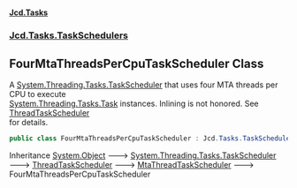 #### [Jcd.Tasks](index.md 'index')
### [Jcd.Tasks.TaskSchedulers](Jcd.Tasks.TaskSchedulers.md 'Jcd.Tasks.TaskSchedulers')

## FourMtaThreadsPerCpuTaskScheduler Class

A [System.Threading.Tasks.TaskScheduler](https://docs.microsoft.com/en-us/dotnet/api/System.Threading.Tasks.TaskScheduler 'System.Threading.Tasks.TaskScheduler') that uses four MTA threads per CPU to execute  
[System.Threading.Tasks.Task](https://docs.microsoft.com/en-us/dotnet/api/System.Threading.Tasks.Task 'System.Threading.Tasks.Task') instances. Inlining is not honored. See [ThreadTaskScheduler](Jcd.Tasks.TaskSchedulers.ThreadTaskScheduler.md 'Jcd.Tasks.TaskSchedulers.ThreadTaskScheduler')  
for details.

```csharp
public class FourMtaThreadsPerCpuTaskScheduler : Jcd.Tasks.TaskSchedulers.MtaThreadTaskScheduler
```

Inheritance [System.Object](https://docs.microsoft.com/en-us/dotnet/api/System.Object 'System.Object') &#129106; [System.Threading.Tasks.TaskScheduler](https://docs.microsoft.com/en-us/dotnet/api/System.Threading.Tasks.TaskScheduler 'System.Threading.Tasks.TaskScheduler') &#129106; [ThreadTaskScheduler](Jcd.Tasks.TaskSchedulers.ThreadTaskScheduler.md 'Jcd.Tasks.TaskSchedulers.ThreadTaskScheduler') &#129106; [MtaThreadTaskScheduler](Jcd.Tasks.TaskSchedulers.MtaThreadTaskScheduler.md 'Jcd.Tasks.TaskSchedulers.MtaThreadTaskScheduler') &#129106; FourMtaThreadsPerCpuTaskScheduler